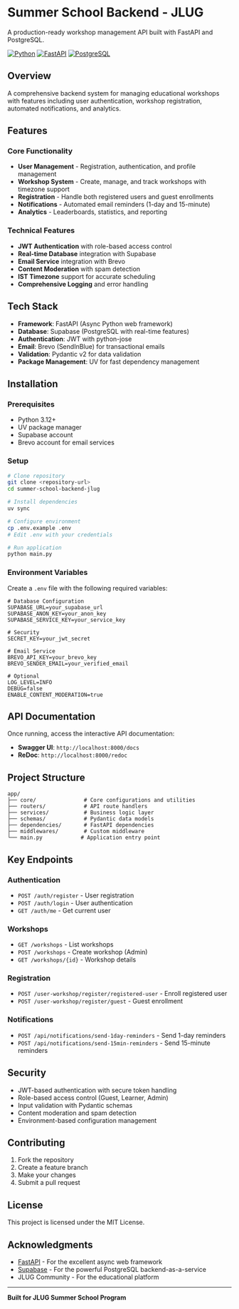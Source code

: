 # Summer School Backend - JLUG

A production-ready workshop management API built with FastAPI and PostgreSQL.

[![Python](https://img.shields.io/badge/Python-3.12-blue.svg)](https://python.org)
[![FastAPI](https://img.shields.io/badge/FastAPI-Latest-green.svg)](https://fastapi.tiangolo.com)
[![PostgreSQL](https://img.shields.io/badge/Database-PostgreSQL-blue.svg)](https://postgresql.org)

## Overview

A comprehensive backend system for managing educational workshops with features including user authentication, workshop registration, automated notifications, and analytics.

## Features

### Core Functionality
- **User Management** - Registration, authentication, and profile management
- **Workshop System** - Create, manage, and track workshops with timezone support
- **Registration** - Handle both registered users and guest enrollments
- **Notifications** - Automated email reminders (1-day and 15-minute)
- **Analytics** - Leaderboards, statistics, and reporting

### Technical Features
- **JWT Authentication** with role-based access control
- **Real-time Database** integration with Supabase
- **Email Service** integration with Brevo
- **Content Moderation** with spam detection
- **IST Timezone** support for accurate scheduling
- **Comprehensive Logging** and error handling

## Tech Stack

- **Framework**: FastAPI (Async Python web framework)
- **Database**: Supabase (PostgreSQL with real-time features)
- **Authentication**: JWT with python-jose
- **Email**: Brevo (SendInBlue) for transactional emails
- **Validation**: Pydantic v2 for data validation
- **Package Management**: UV for fast dependency management

## Installation

### Prerequisites
- Python 3.12+
- UV package manager
- Supabase account
- Brevo account for email services

### Setup

```bash
# Clone repository
git clone <repository-url>
cd summer-school-backend-jlug

# Install dependencies
uv sync

# Configure environment
cp .env.example .env
# Edit .env with your credentials

# Run application
python main.py
```

### Environment Variables

Create a `.env` file with the following required variables:

```env
# Database Configuration
SUPABASE_URL=your_supabase_url
SUPABASE_ANON_KEY=your_anon_key
SUPABASE_SERVICE_KEY=your_service_key

# Security
SECRET_KEY=your_jwt_secret

# Email Service
BREVO_API_KEY=your_brevo_key
BREVO_SENDER_EMAIL=your_verified_email

# Optional
LOG_LEVEL=INFO
DEBUG=false
ENABLE_CONTENT_MODERATION=true
```

## API Documentation

Once running, access the interactive API documentation:

- **Swagger UI**: `http://localhost:8000/docs`
- **ReDoc**: `http://localhost:8000/redoc`

## Project Structure

```
app/
├── core/               # Core configurations and utilities
├── routers/            # API route handlers
├── services/           # Business logic layer
├── schemas/            # Pydantic data models
├── dependencies/       # FastAPI dependencies
├── middlewares/        # Custom middleware
└── main.py            # Application entry point
```

## Key Endpoints

### Authentication
- `POST /auth/register` - User registration
- `POST /auth/login` - User authentication
- `GET /auth/me` - Get current user

### Workshops
- `GET /workshops` - List workshops
- `POST /workshops` - Create workshop (Admin)
- `GET /workshops/{id}` - Workshop details

### Registration
- `POST /user-workshop/register/registered-user` - Enroll registered user
- `POST /user-workshop/register/guest` - Guest enrollment

### Notifications
- `POST /api/notifications/send-1day-reminders` - Send 1-day reminders
- `POST /api/notifications/send-15min-reminders` - Send 15-minute reminders

## Security

- JWT-based authentication with secure token handling
- Role-based access control (Guest, Learner, Admin)
- Input validation with Pydantic schemas
- Content moderation and spam detection
- Environment-based configuration management

## Contributing

1. Fork the repository
2. Create a feature branch
3. Make your changes
4. Submit a pull request

## License

This project is licensed under the MIT License.

## Acknowledgments

- [FastAPI](https://fastapi.tiangolo.com/) - For the excellent async web framework
- [Supabase](https://supabase.com/) - For the powerful PostgreSQL backend-as-a-service
- JLUG Community - For the educational platform

---

**Built for JLUG Summer School Program**
